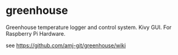 # greenhouse
Greenhouse temperature logger and control system.  Kivy GUI.  For Raspberry Pi Hardware.

see https://github.com/amj-git/greenhouse/wiki
